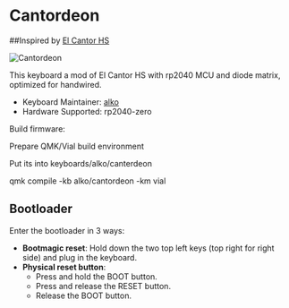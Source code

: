 # Cantordeon
##Inspired by [El Cantor HS](https://github.com/azhizhinov/ELCANTORHS)

![Cantordeon](https://cornedeon.ru/img/cantordeon_1_over.jpg)

This keyboard a mod of El Cantor HS with rp2040 MCU and diode matrix, optimized for handwired.

* Keyboard Maintainer: [alko](https://github.com/alko-kbd/)
* Hardware Supported: rp2040-zero

Build firmware:

Prepare QMK/Vial build environment

Put its into keyboards/alko/canterdeon

qmk compile -kb alko/cantordeon -km vial

## Bootloader

Enter the bootloader in 3 ways:

* **Bootmagic reset**: Hold down the two top left keys (top right for right side) and plug in the keyboard.
* **Physical reset button**: 
  * Press and hold the BOOT button.
  * Press and release the RESET button.
  * Release the BOOT button.

